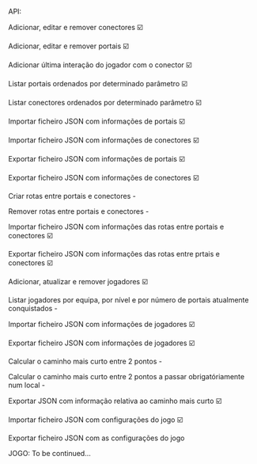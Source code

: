 API:

Adicionar, editar e remover conectores ☑️

Adicionar, editar e remover portais ☑️

Adicionar última interação do jogador com o conector ☑️

Listar portais ordenados por determinado parâmetro ☑️

Listar conectores ordenados por determinado parâmetro ☑️ 

Importar ficheiro JSON com informações de portais ☑️

Importar ficheiro JSON com informações de conectores ☑️

Exportar ficheiro JSON com informações de portais ☑️

Exportar ficheiro JSON com informações de conectores ☑️

Criar rotas entre portais e conectores -

Remover rotas entre portais e conectores -

Importar ficheiro JSON com informações das rotas entre portais e conectores ☑️

Exportar ficheiro JSON com informações das rotas entre prtais e conectores ☑️

Adicionar, atualizar e remover jogadores ☑️ 

Listar jogadores por equipa, por nível e por número de portais atualmente conquistados -

Importar ficheiro JSON com informações de jogadores ☑️

Exportar ficheiro JSON com informações de jogadores ☑️

Calcular o caminho mais curto entre 2 pontos -

Calcular o caminho mais curto entre 2 pontos a passar obrigatóriamente num local -

Exportar JSON com informação relativa ao caminho mais curto ☑️

Importar ficheiro JSON com configurações do jogo ☑️

Exportar ficheiro JSON com as configurações do jogo


JOGO:
To be continued...

